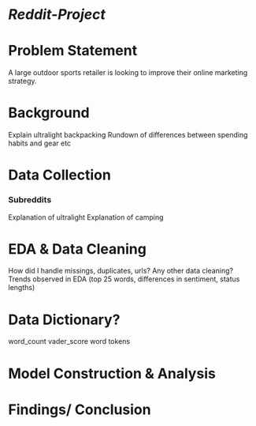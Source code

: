 # ***Reddit-Project***


# Problem Statement
A large outdoor sports retailer is looking to improve their online marketing strategy. 

# Background
Explain ultralight backpacking
Rundown of differences between spending habits and gear etc



# Data Collection

### Subreddits
Explanation of ultralight
Explanation of camping


# EDA & Data Cleaning
How did I handle missings, duplicates, urls?
Any other data cleaning?
Trends observed in EDA (top 25 words, differences in sentiment, status lengths)


# Data Dictionary?
word_count
vader_score
word tokens

# Model Construction & Analysis


# Findings/ Conclusion